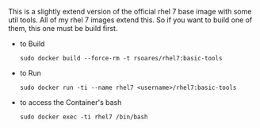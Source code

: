 This is a slightly extend version of the official rhel 7 base image with some util tools. 
All of my rhel 7 images extend this. So if you want to build one of them, this one must be build first.

* to Build

  ```sudo docker build --force-rm -t rsoares/rhel7:basic-tools ```

* to Run

  ```sudo docker run -ti --name rhel7 <username>/rhel7:basic-tools```

* to access the Container's bash

  ```sudo docker exec -ti rhel7 /bin/bash```

